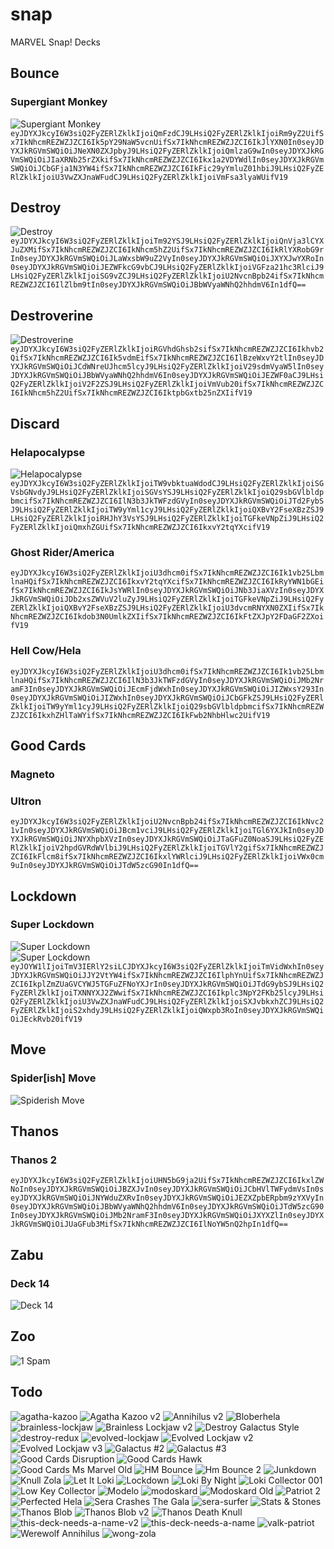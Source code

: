 # snap
MARVEL Snap! Decks

## Bounce
### Supergiant Monkey
![Supergiant Monkey](https://github.com/richard4339/snap/blob/main/decks/supergiant-monkey.webp)
`eyJDYXJkcyI6W3siQ2FyZERlZklkIjoiQmFzdCJ9LHsiQ2FyZERlZklkIjoiRm9yZ2UifSx7IkNhcmREZWZJZCI6Ik5pY29NaW5vcnUifSx7IkNhcmREZWZJZCI6IkJlYXN0In0seyJDYXJkRGVmSWQiOiJNeXN0ZXJpbyJ9LHsiQ2FyZERlZklkIjoiQmlzaG9wIn0seyJDYXJkRGVmSWQiOiJIaXRNb25rZXkifSx7IkNhcmREZWZJZCI6Ikx1a2VDYWdlIn0seyJDYXJkRGVmSWQiOiJCbGFja1N3YW4ifSx7IkNhcmREZWZJZCI6IkFic29yYmluZ01hbiJ9LHsiQ2FyZERlZklkIjoiU3VwZXJnaWFudCJ9LHsiQ2FyZERlZklkIjoiVmFsa3lyaWUifV19`


## Destroy
![Destroy](https://github.com/richard4339/snap/blob/main/decks/destroy.webp)
`eyJDYXJkcyI6W3siQ2FyZERlZklkIjoiTm92YSJ9LHsiQ2FyZERlZklkIjoiQnVja3lCYXJuZXMifSx7IkNhcmREZWZJZCI6IkNhcm5hZ2UifSx7IkNhcmREZWZJZCI6IkRlYXRobG9rIn0seyJDYXJkRGVmSWQiOiJLaWxsbW9uZ2VyIn0seyJDYXJkRGVmSWQiOiJXYXJwYXRoIn0seyJDYXJkRGVmSWQiOiJEZWFkcG9vbCJ9LHsiQ2FyZERlZklkIjoiVGFza21hc3RlciJ9LHsiQ2FyZERlZklkIjoiSG9vZCJ9LHsiQ2FyZERlZklkIjoiU2NvcnBpb24ifSx7IkNhcmREZWZJZCI6IlZlbm9tIn0seyJDYXJkRGVmSWQiOiJBbWVyaWNhQ2hhdmV6In1dfQ==`

## Destroverine
![Destroverine](https://github.com/richard4339/snap/blob/main/decks/destroyverine.webp)
`eyJDYXJkcyI6W3siQ2FyZERlZklkIjoiRGVhdGhsb2sifSx7IkNhcmREZWZJZCI6Ikhvb2QifSx7IkNhcmREZWZJZCI6Ik5vdmEifSx7IkNhcmREZWZJZCI6IlBzeWxvY2tlIn0seyJDYXJkRGVmSWQiOiJCdWNreUJhcm5lcyJ9LHsiQ2FyZERlZklkIjoiV29sdmVyaW5lIn0seyJDYXJkRGVmSWQiOiJBbWVyaWNhQ2hhdmV6In0seyJDYXJkRGVmSWQiOiJEZWF0aCJ9LHsiQ2FyZERlZklkIjoiV2F2ZSJ9LHsiQ2FyZERlZklkIjoiVmVub20ifSx7IkNhcmREZWZJZCI6IkNhcm5hZ2UifSx7IkNhcmREZWZJZCI6IktpbGxtb25nZXIifV19`

## Discard
### Helapocalypse
![Helapocalypse](https://github.com/richard4339/snap/blob/main/decks/helapocalypse.webp)
`eyJDYXJkcyI6W3siQ2FyZERlZklkIjoiTW9vbktuaWdodCJ9LHsiQ2FyZERlZklkIjoiSGVsbGNvdyJ9LHsiQ2FyZERlZklkIjoiSGVsYSJ9LHsiQ2FyZERlZklkIjoiQ29sbGVlbldpbmcifSx7IkNhcmREZWZJZCI6IlN3b3JkTWFzdGVyIn0seyJDYXJkRGVmSWQiOiJTd2FybSJ9LHsiQ2FyZERlZklkIjoiTW9yYml1cyJ9LHsiQ2FyZERlZklkIjoiQXBvY2FseXBzZSJ9LHsiQ2FyZERlZklkIjoiRHJhY3VsYSJ9LHsiQ2FyZERlZklkIjoiTGFkeVNpZiJ9LHsiQ2FyZERlZklkIjoiQmxhZGUifSx7IkNhcmREZWZJZCI6IkxvY2tqYXcifV19`

### Ghost Rider/America

`eyJDYXJkcyI6W3siQ2FyZERlZklkIjoiU3dhcm0ifSx7IkNhcmREZWZJZCI6Ik1vb25LbmlnaHQifSx7IkNhcmREZWZJZCI6IkxvY2tqYXcifSx7IkNhcmREZWZJZCI6IkRyYWN1bGEifSx7IkNhcmREZWZJZCI6IkJsYWRlIn0seyJDYXJkRGVmSWQiOiJNb3JiaXVzIn0seyJDYXJkRGVmSWQiOiJDb2xsZWVuV2luZyJ9LHsiQ2FyZERlZklkIjoiTGFkeVNpZiJ9LHsiQ2FyZERlZklkIjoiQXBvY2FseXBzZSJ9LHsiQ2FyZERlZklkIjoiU3dvcmRNYXN0ZXIifSx7IkNhcmREZWZJZCI6Ikdob3N0UmlkZXIifSx7IkNhcmREZWZJZCI6IkFtZXJpY2FDaGF2ZXoifV19`

### Hell Cow/Hela

`eyJDYXJkcyI6W3siQ2FyZERlZklkIjoiU3dhcm0ifSx7IkNhcmREZWZJZCI6Ik1vb25LbmlnaHQifSx7IkNhcmREZWZJZCI6IlN3b3JkTWFzdGVyIn0seyJDYXJkRGVmSWQiOiJMb2NramF3In0seyJDYXJkRGVmSWQiOiJEcmFjdWxhIn0seyJDYXJkRGVmSWQiOiJIZWxsY293In0seyJDYXJkRGVmSWQiOiJIZWxhIn0seyJDYXJkRGVmSWQiOiJCbGFkZSJ9LHsiQ2FyZERlZklkIjoiTW9yYml1cyJ9LHsiQ2FyZERlZklkIjoiQ29sbGVlbldpbmcifSx7IkNhcmREZWZJZCI6IkxhZHlTaWYifSx7IkNhcmREZWZJZCI6IkFwb2NhbHlwc2UifV19`

## Good Cards
### Magneto

### Ultron

`eyJDYXJkcyI6W3siQ2FyZERlZklkIjoiU2NvcnBpb24ifSx7IkNhcmREZWZJZCI6IkNvc21vIn0seyJDYXJkRGVmSWQiOiJBcm1vciJ9LHsiQ2FyZERlZklkIjoiTGl6YXJkIn0seyJDYXJkRGVmSWQiOiJNYXhpbXVzIn0seyJDYXJkRGVmSWQiOiJTaGFuZ0NoaSJ9LHsiQ2FyZERlZklkIjoiV2hpdGVRdWVlbiJ9LHsiQ2FyZERlZklkIjoiTGVlY2gifSx7IkNhcmREZWZJZCI6IkFlcm8ifSx7IkNhcmREZWZJZCI6IkxlYWRlciJ9LHsiQ2FyZERlZklkIjoiVWx0cm9uIn0seyJDYXJkRGVmSWQiOiJTdW5zcG90In1dfQ==`

## Lockdown
### Super Lockdown
![Super Lockdown](https://github.com/richard4339/snap/blob/main/decks/super-lockdown.webp)  
![Super Lockdown](https://github.com/richard4339/snap/blob/main/decks/super-lockdown-2.webp)
`eyJOYW1lIjoiTmV3IERlY2siLCJDYXJkcyI6W3siQ2FyZERlZklkIjoiTmVidWxhIn0seyJDYXJkRGVmSWQiOiJJY2VtYW4ifSx7IkNhcmREZWZJZCI6IlphYnUifSx7IkNhcmREZWZJZCI6IkplZmZUaGVCYWJ5TGFuZFNoYXJrIn0seyJDYXJkRGVmSWQiOiJTdG9ybSJ9LHsiQ2FyZERlZklkIjoiTXNNYXJ2ZWwifSx7IkNhcmREZWZJZCI6Ikplc3NpY2FKb25lcyJ9LHsiQ2FyZERlZklkIjoiU3VwZXJnaWFudCJ9LHsiQ2FyZERlZklkIjoiSXJvbkxhZCJ9LHsiQ2FyZERlZklkIjoiS2xhdyJ9LHsiQ2FyZERlZklkIjoiQWxpb3RoIn0seyJDYXJkRGVmSWQiOiJEckRvb20ifV19`

## Move
### Spider[ish] Move
![Spiderish Move](https://github.com/richard4339/snap/blob/main/decks/spiderish-move.webp)


## Thanos
### Thanos 2
`eyJDYXJkcyI6W3siQ2FyZERlZklkIjoiUHN5bG9ja2UifSx7IkNhcmREZWZJZCI6IkxlZWNoIn0seyJDYXJkRGVmSWQiOiJBZXJvIn0seyJDYXJkRGVmSWQiOiJCbHVlTWFydmVsIn0seyJDYXJkRGVmSWQiOiJNYWduZXRvIn0seyJDYXJkRGVmSWQiOiJEZXZpbERpbm9zYXVyIn0seyJDYXJkRGVmSWQiOiJBbWVyaWNhQ2hhdmV6In0seyJDYXJkRGVmSWQiOiJTdW5zcG90In0seyJDYXJkRGVmSWQiOiJMb2NramF3In0seyJDYXJkRGVmSWQiOiJXYXZlIn0seyJDYXJkRGVmSWQiOiJUaGFub3MifSx7IkNhcmREZWZJZCI6IlNoYW5nQ2hpIn1dfQ==`

## Zabu
### Deck 14
![Deck 14](https://github.com/richard4339/snap/blob/main/decks/deck-14.webp)

## Zoo
![1 Spam](https://github.com/richard4339/snap/blob/main/decks/1-spam.webp)

## Todo

![agatha-kazoo](https://github.com/richard4339/snap/blob/main/decks/agatha-kazoo.webp)
![Agatha Kazoo v2](https://github.com/richard4339/snap/blob/main/decks/agatha-kazoo-2.webp)
![Annihilus v2](https://github.com/richard4339/snap/blob/main/decks/annihilus-v2.webp)
![Bloberhela](https://github.com/richard4339/snap/blob/main/decks/bloberhela.webp)
![brainless-lockjaw](https://github.com/richard4339/snap/blob/main/decks/brainless-lockjaw.webp)
![Brainless Lockjaw v2](https://github.com/richard4339/snap/blob/main/decks/brainless-lockjaw-2.webp)
![Destroy Galactus Style](https://github.com/richard4339/snap/blob/main/decks/destroy-galactus-style.webp)
![destroy-redux](https://github.com/richard4339/snap/blob/main/decks/destroy-redux.webp)
![evolved-lockjaw](https://github.com/richard4339/snap/blob/main/decks/evolved-lockjaw.webp)
![Evolved Lockjaw v2](https://github.com/richard4339/snap/blob/main/decks/evolved-lockjaw-v2.webp)
![Evolved Lockjaw v3](https://github.com/richard4339/snap/blob/main/decks/evolved-lockjaw-v3.webp)
![Galactus #2](https://github.com/richard4339/snap/blob/main/decks/galactus-2.webp)
![Galactus #3](https://github.com/richard4339/snap/blob/main/decks/galactus-3.webp)
![Good Cards Disruption](https://github.com/richard4339/snap/blob/main/decks/good-cards-disruption.webp)
![Good Cards Hawk](https://github.com/richard4339/snap/blob/main/decks/good-cards-hawk.webp)
![Good Cards Ms Marvel Old](https://github.com/richard4339/snap/blob/main/decks/good-cards-ms-marvel-old.webp)
![HM Bounce](https://github.com/richard4339/snap/blob/main/decks/hm-bounce.webp)
![Hm Bounce 2](https://github.com/richard4339/snap/blob/main/decks/hm-bounce-2.webp)
![Junkdown](https://github.com/richard4339/snap/blob/main/decks/junkdown.webp)
![Knull Zola](https://github.com/richard4339/snap/blob/main/decks/knull-zola.webp)
![Let It Loki](https://github.com/richard4339/snap/blob/main/decks/let-it-loki.webp)
![Lockdown](https://github.com/richard4339/snap/blob/main/decks/lockdown.webp)
![Loki By Night](https://github.com/richard4339/snap/blob/main/decks/loki-by-night.webp)
![Loki Collector 001](https://github.com/richard4339/snap/blob/main/decks/loki-collector-001.webp)
![Low Key Collector](https://github.com/richard4339/snap/blob/main/decks/low-key-collector.webp)
![Modelo](https://github.com/richard4339/snap/blob/main/decks/modelo.webp)
![modoskard](https://github.com/richard4339/snap/blob/main/decks/modoskard.webp)
![Modoskard Old](https://github.com/richard4339/snap/blob/main/decks/modoskard-old.webp)
![Patriot 2](https://github.com/richard4339/snap/blob/main/decks/patriot-2.webp)
![Perfected Hela](https://github.com/richard4339/snap/blob/main/decks/perfected-hela.webp)
![Sera Crashes The Gala](https://github.com/richard4339/snap/blob/main/decks/sera-crashes-the-gala.webp)
![sera-surfer](https://github.com/richard4339/snap/blob/main/decks/sera-surfer.webp)
![Stats & Stones](https://github.com/richard4339/snap/blob/main/decks/stats-stones.webp)
![Thanos Blob](https://github.com/richard4339/snap/blob/main/decks/thanos-blob.webp)
![Thanos Blob v2](https://github.com/richard4339/snap/blob/main/decks/thanos-blob-2.webp)
![Thanos Death Knull](https://github.com/richard4339/snap/blob/main/decks/thanos-death-knull.webp)
![this-deck-needs-a-name-v2](https://github.com/richard4339/snap/blob/main/decks/this-deck-needs-a-name-v2.webp)
![this-deck-needs-a-name](https://github.com/richard4339/snap/blob/main/decks/this-deck-needs-a-name.webp)
![valk-patriot](https://github.com/richard4339/snap/blob/main/decks/valk-patriot.webp)
![Werewolf Annihilus](https://github.com/richard4339/snap/blob/main/decks/werewolf-annihilus.webp)
![wong-zola](https://github.com/richard4339/snap/blob/main/decks/wong-zola.webp)